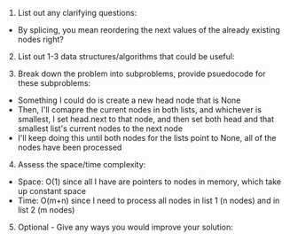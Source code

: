 1. List out any clarifying questions:
- By splicing, you mean reordering the next values of the already existing nodes right?

2. List out 1-3 data structures/algorithms that could be useful:


3. Break down the problem into subproblems, provide psuedocode for these subproblems:
- Something I could do is create a new head node that is None
- Then, I'll comapre the current nodes in both lists, and whichever is smallest, I set head.next to that node, and then set both head and that smallest list's current nodes to the next node
- I'll keep doing this until both nodes for the lists point to None, all of the nodes have been processed

4. Assess the space/time complexity:
- Space: O(1) since all I have are pointers to nodes in memory, which take up constant space
- Time: O(m+n) since I need to process all nodes in list 1 (n nodes) and in list 2 (m nodes)

5. Optional - Give any ways you would improve your solution: